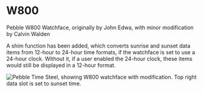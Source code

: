 # W800
Pebble W800 Watchface, originally by John Edwa, with minor modification by Calvin Walden

A shim function has been added, which converts sunrise and sunset data items from 12-hour to 24-hour time formats, if the watchface is set to use a 24-hour clock. Without it, if a user enabled the 24-hour clock, these items would still be displayed in a 12-hour format.

![Pebble Time Steel, showing W800 watchface with modification. Top right data slot is set to sunset time.](https://github.com/calvinrw/W800/blob/master/misc/w800_sunset.png?raw=true)